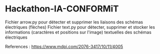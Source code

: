 # Hackathon-IA-CONFORMiT
Fichier arrow.py pour détecter et supprimer les liaisons des schémas électriques (flèches)
Fichier text.py pour détecter, supprimer et stocker les informations (caractères et positions sur l'image) textuelles des schémas électriques



References :
https://www.mdpi.com/2076-3417/10/11/4005

